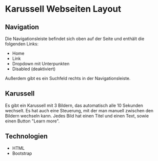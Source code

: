 # Karussell Webseiten Layout

## Navigation

Die Navigationsleiste befindet sich oben auf der Seite und enthält die folgenden Links:

- Home
- Link
- Dropdown mit Unterpunkten
- Disabled (deaktiviert)

Außerdem gibt es ein Suchfeld rechts in der Navigationsleiste.

## Karussell

Es gibt ein Karussell mit 3 Bildern, das automatisch alle 10 Sekunden wechselt. Es hat auch eine Steuerung, mit der man manuell zwischen den Bildern wechseln kann. Jedes Bild hat einen Titel und einen Text, sowie einen Button "Learn more".

## Technologien

- HTML
- Bootstrap
